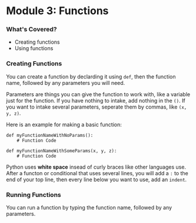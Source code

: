 # Module 3: Functions
### What's Covered?
- Creating functions
- Using functions

### Creating Functions
You can create a function by declarding it using `def`, then the function name, followed by any parameters you will need.  

Parameters are things you can give the function to work with, like a variable just for the function. If you have nothing to intake, add nothing in the `()`. If you want to intake several parameters, seperate them by commas, like `(x, y, z)`.

Here is an example for making a basic function:
```
def myFunctionNameWithNoParams():
    # Function Code

def myFunctionNameWithSomeParams(x, y, z):
    # Function Code
```

Python uses **white space** insead of curly braces like other languages use. After a functon or conditional that uses several lines, you will add a `:` to the end of your top line, then every line below you want to use, add an `indent`. 


### Running Functions
You can run a function by typing the function name, followed by any parameters.
